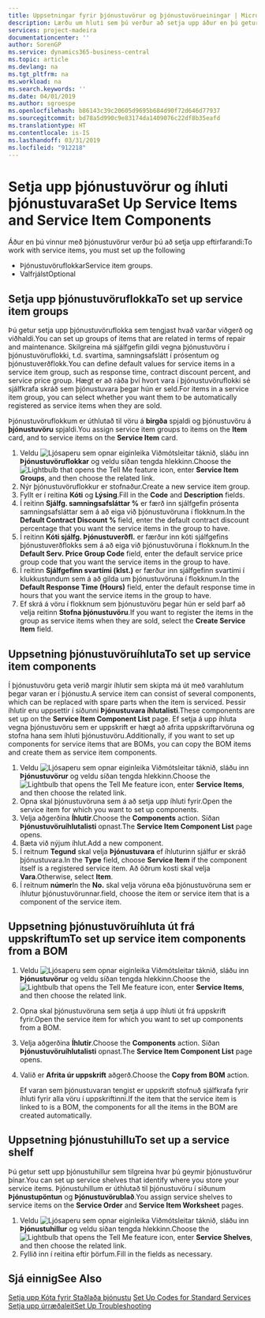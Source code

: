 ```yaml
---
title: Uppsetningar fyrir þjónustuvörur og þjónustuvörueiningar | Microsoft Docs
description: Lærðu um hluti sem þú verður að setja upp áður en þú getur notað þjónustuvörur, eins og sjálfgefin gildi á borð við svartíma, samningsafslátt í prósentum og þjónustuverðflokk.
services: project-madeira
documentationcenter: ''
author: SorenGP
ms.service: dynamics365-business-central
ms.topic: article
ms.devlang: na
ms.tgt_pltfrm: na
ms.workload: na
ms.search.keywords: ''
ms.date: 04/01/2019
ms.author: sgroespe
ms.openlocfilehash: b86143c39c20605d9695b684d90f72d646d77937
ms.sourcegitcommit: bd78a5d990c9e83174da1409076c22df8b35eafd
ms.translationtype: HT
ms.contentlocale: is-IS
ms.lasthandoff: 03/31/2019
ms.locfileid: "912218"
---
```

# <a name="set-up-service-items-and-service-item-components"></a><span data-ttu-id="d97eb-103">Setja upp þjónustuvörur og íhluti þjónustuvara</span><span class="sxs-lookup"><span data-stu-id="d97eb-103">Set Up Service Items and Service Item Components</span></span>
<span data-ttu-id="d97eb-104">Áður en þú vinnur með þjónustuvörur verður þú að setja upp eftirfarandi:</span><span class="sxs-lookup"><span data-stu-id="d97eb-104">To work with service items, you must set up the following</span></span>

* <span data-ttu-id="d97eb-105">Þjónustuvöruflokkar</span><span class="sxs-lookup"><span data-stu-id="d97eb-105">Service item groups.</span></span>
* <span data-ttu-id="d97eb-106">Valfrjálst</span><span class="sxs-lookup"><span data-stu-id="d97eb-106">Optional</span></span>

## <a name="to-set-up-service-item-groups"></a><span data-ttu-id="d97eb-107">Setja upp þjónustuvöruflokka</span><span class="sxs-lookup"><span data-stu-id="d97eb-107">To set up service item groups</span></span>
<span data-ttu-id="d97eb-108">Þú getur setja upp þjónustuvöruflokka sem tengjast hvað varðar viðgerð og viðhaldi.</span><span class="sxs-lookup"><span data-stu-id="d97eb-108">You can set up groups of items that are related in terms of repair and maintenance.</span></span> <span data-ttu-id="d97eb-109">Skilgreina má sjálfgefin gildi vegna þjónustuvöru í þjónustuvöruflokki, t.d. svartíma, samningsafslátt í prósentum og þjónustuverðflokk.</span><span class="sxs-lookup"><span data-stu-id="d97eb-109">You can define default values for service items in a service item group, such as response time, contract discount percent, and service price group.</span></span> <span data-ttu-id="d97eb-110">Hægt er að ráða því hvort vara í þjónustuvöruflokki sé sjálfkrafa skráð sem þjónustuvara þegar hún er seld.</span><span class="sxs-lookup"><span data-stu-id="d97eb-110">For items in a service item group, you can select whether you want them to be automatically registered as service items when they are sold.</span></span>  

<span data-ttu-id="d97eb-111">Þjónustuvöruflokkum er úthlutað til vöru á **birgða** spjaldi og þjónustuvöru á **þjónustuvöru** spjaldi.</span><span class="sxs-lookup"><span data-stu-id="d97eb-111">You assign service item groups to items on the **Item** card, and to service items on the **Service Item** card.</span></span>  

1. <span data-ttu-id="d97eb-112">Veldu ![Ljósaperu sem opnar eiginleika Viðmótsleitar](media/ui-search/search_small.png "Segðu mér hvað þú vilt gera") táknið, sláðu inn **Þjónustuvöruflokkar** og veldu síðan tengda hlekkinn.</span><span class="sxs-lookup"><span data-stu-id="d97eb-112">Choose the ![Lightbulb that opens the Tell Me feature](media/ui-search/search_small.png "Tell me what you want to do") icon, enter **Service Item Groups**, and then choose the related link.</span></span>  
2. <span data-ttu-id="d97eb-113">Nýr þjónustuvöruflokkur er stofnaður.</span><span class="sxs-lookup"><span data-stu-id="d97eb-113">Create a new service item group.</span></span>  
3. <span data-ttu-id="d97eb-114">Fyllt er í reitina **Kóti** og **Lýsing**.</span><span class="sxs-lookup"><span data-stu-id="d97eb-114">Fill in the **Code** and **Description** fields.</span></span>  
4. <span data-ttu-id="d97eb-115">Í reitinn **Sjálfg. samningsafsláttar %** er færð inn sjálfgefin prósenta samningsafsláttar sem á að eiga við þjónustuvöruna í flokknum.</span><span class="sxs-lookup"><span data-stu-id="d97eb-115">In the **Default Contract Discount %** field, enter the default contract discount percentage that you want the service items in the group to have.</span></span>  
5. <span data-ttu-id="d97eb-116">Í reitinn **Kóti sjálfg. Þjónustuverðfl.** er færður inn kóti sjálfgefins þjónustuverðflokks sem á að eiga við þjónustuvöruna í flokknum.</span><span class="sxs-lookup"><span data-stu-id="d97eb-116">In the **Default Serv. Price Group Code** field, enter the default service price group code that you want the service items in the group to have.</span></span>  
6. <span data-ttu-id="d97eb-117">Í reitinn **Sjálfgefinn svartími (klst.)** er færður inn sjálfgefinn svartími í klukkustundum sem á að gilda um þjónustuvöruna í flokknum.</span><span class="sxs-lookup"><span data-stu-id="d97eb-117">In the **Default Response Time (Hours)** field, enter the default response time in hours that you want the service items in the group to have.</span></span>  
7. <span data-ttu-id="d97eb-118">Ef skrá á vöru í flokknum sem þjónustuvöru þegar hún er seld þarf að velja reitinn **Stofna þjónustuvöru**.</span><span class="sxs-lookup"><span data-stu-id="d97eb-118">If you want to register the items in the group as service items when they are sold, select the **Create Service Item** field.</span></span>  

## <a name="to-set-up-service-item-components"></a><span data-ttu-id="d97eb-119">Uppsetning þjónustuvöruíhluta</span><span class="sxs-lookup"><span data-stu-id="d97eb-119">To set up service item components</span></span>
<span data-ttu-id="d97eb-120">Í þjónustuvöru geta verið margir íhlutir sem skipta má út með varahlutum þegar varan er í þjónustu.</span><span class="sxs-lookup"><span data-stu-id="d97eb-120">A service item can consist of several components, which can be replaced with spare parts when the item is serviced.</span></span> <span data-ttu-id="d97eb-121">Þessir íhlutir eru uppsettir í síðunni **Þjónustuvara íhlutalisti**.</span><span class="sxs-lookup"><span data-stu-id="d97eb-121">These components are set up on the **Service Item Component List** page.</span></span> <span data-ttu-id="d97eb-122">Ef setja á upp íhluta vegna þjónustuvöru sem er uppskrift er hægt að afrita uppskriftarvöruna og stofna hana sem íhluti þjónustuvöru.</span><span class="sxs-lookup"><span data-stu-id="d97eb-122">Additionally, if you want to set up components for service items that are BOMs, you can copy the BOM items and create them as service item components.</span></span>

1. <span data-ttu-id="d97eb-123">Veldu ![Ljósaperu sem opnar eiginleika Viðmótsleitar](media/ui-search/search_small.png "Segðu mér hvað þú vilt gera") táknið, sláðu inn **Þjónustuvörur** og veldu síðan tengda hlekkinn.</span><span class="sxs-lookup"><span data-stu-id="d97eb-123">Choose the ![Lightbulb that opens the Tell Me feature](media/ui-search/search_small.png "Tell me what you want to do") icon, enter **Service Items**, and then choose the related link.</span></span>
2. <span data-ttu-id="d97eb-124">Opna skal þjónustuvöruna sem á að setja upp íhluti fyrir.</span><span class="sxs-lookup"><span data-stu-id="d97eb-124">Open the service item for which you want to set up components.</span></span>  
3. <span data-ttu-id="d97eb-125">Velja aðgerðina **Íhlutir**.</span><span class="sxs-lookup"><span data-stu-id="d97eb-125">Choose the **Components** action.</span></span> <span data-ttu-id="d97eb-126">Síðan **Þjónustuvöruíhlutalisti** opnast.</span><span class="sxs-lookup"><span data-stu-id="d97eb-126">The **Service Item Component List** page opens.</span></span>  
4. <span data-ttu-id="d97eb-127">Bæta við nýjum íhlut.</span><span class="sxs-lookup"><span data-stu-id="d97eb-127">Add a new component.</span></span>  
5. <span data-ttu-id="d97eb-128">Í reitnum **Tegund** skal velja **Þjónustuvara** ef íhluturinn sjálfur er skráð þjónustuvara.</span><span class="sxs-lookup"><span data-stu-id="d97eb-128">In the **Type** field, choose **Service Item** if the component itself is a registered service item.</span></span> <span data-ttu-id="d97eb-129">Að öðrum kosti skal velja **Vara**.</span><span class="sxs-lookup"><span data-stu-id="d97eb-129">Otherwise, select **Item**.</span></span>  
6. <span data-ttu-id="d97eb-130">Í reitnum **númer**</span><span class="sxs-lookup"><span data-stu-id="d97eb-130">In the **No.**</span></span> <span data-ttu-id="d97eb-131">skal velja vöruna eða þjónustuvöruna sem er íhlutur þjónustuvörunnar.</span><span class="sxs-lookup"><span data-stu-id="d97eb-131">field, choose the item or service item that is a component of the service item.</span></span>  

## <a name="to-set-up-service-item-components-from-a-bom"></a><span data-ttu-id="d97eb-132">Uppsetning þjónustuvöruíhluta út frá uppskriftum</span><span class="sxs-lookup"><span data-stu-id="d97eb-132">To set up service item components from a BOM</span></span>
1.  <span data-ttu-id="d97eb-133">Veldu ![Ljósaperu sem opnar eiginleika Viðmótsleitar](media/ui-search/search_small.png "Segðu mér hvað þú vilt gera") táknið, sláðu inn **Þjónustuvörur** og veldu síðan tengda hlekkinn.</span><span class="sxs-lookup"><span data-stu-id="d97eb-133">Choose the ![Lightbulb that opens the Tell Me feature](media/ui-search/search_small.png "Tell me what you want to do") icon, enter **Service Items**, and then choose the related link.</span></span>  
2. <span data-ttu-id="d97eb-134">Opna skal þjónustuvöruna sem setja á upp íhluti út frá uppskrift fyrir.</span><span class="sxs-lookup"><span data-stu-id="d97eb-134">Open the service item for which you want to set up components from a BOM.</span></span>  
3. <span data-ttu-id="d97eb-135">Velja aðgerðina **Íhlutir**.</span><span class="sxs-lookup"><span data-stu-id="d97eb-135">Choose the **Components** action.</span></span> <span data-ttu-id="d97eb-136">Síðan **Þjónustuvöruíhlutalisti** opnast.</span><span class="sxs-lookup"><span data-stu-id="d97eb-136">The **Service Item Component List** page opens.</span></span>  
4. <span data-ttu-id="d97eb-137">Valið er **Afrita úr uppskrift** aðgerð.</span><span class="sxs-lookup"><span data-stu-id="d97eb-137">Choose the **Copy from BOM** action.</span></span>  

    <span data-ttu-id="d97eb-138">Ef varan sem þjónustuvaran tengist er uppskrift stofnuð sjálfkrafa fyrir íhluti fyrir alla vöru í uppskriftinni.</span><span class="sxs-lookup"><span data-stu-id="d97eb-138">If the item that the service item is linked to is a BOM, the components for all the items in the BOM are created automatically.</span></span>  

## <a name="to-set-up-a-service-shelf"></a><span data-ttu-id="d97eb-139">Uppsetning þjónustuhillu</span><span class="sxs-lookup"><span data-stu-id="d97eb-139">To set up a service shelf</span></span>
<span data-ttu-id="d97eb-140">Þú getur sett upp þjónustuhillur sem tilgreina hvar þú geymir þjónustuvörur þínar.</span><span class="sxs-lookup"><span data-stu-id="d97eb-140">You can set up service shelves that identify where you store your service items.</span></span> <span data-ttu-id="d97eb-141">Þjónustuhillum er úthlutað til þjónustuvöru í síðunum **Þjónustupöntun** og **Þjónustuvörublað**.</span><span class="sxs-lookup"><span data-stu-id="d97eb-141">You assign service shelves to service items on the **Service Order** and **Service Item Worksheet** pages.</span></span>  

1. <span data-ttu-id="d97eb-142">Veldu ![Ljósaperu sem opnar eiginleika Viðmótsleitar](media/ui-search/search_small.png "Segðu mér hvað þú vilt gera") táknið, sláðu inn **Þjónustuhillur** og veldu síðan tengda hlekkinn.</span><span class="sxs-lookup"><span data-stu-id="d97eb-142">Choose the ![Lightbulb that opens the Tell Me feature](media/ui-search/search_small.png "Tell me what you want to do") icon, enter **Service Shelves**, and then choose the related link.</span></span>
2. <span data-ttu-id="d97eb-143">Fyllið inn í reitina eftir þörfum.</span><span class="sxs-lookup"><span data-stu-id="d97eb-143">Fill in the fields as necessary.</span></span>

## <a name="see-also"></a><span data-ttu-id="d97eb-144">Sjá einnig</span><span class="sxs-lookup"><span data-stu-id="d97eb-144">See Also</span></span>
<span data-ttu-id="d97eb-145">[Setja upp Kóta fyrir Staðlaða þjónustu](service-how-setup-service-coding.md) </span><span class="sxs-lookup"><span data-stu-id="d97eb-145">[Set Up Codes for Standard Services](service-how-setup-service-coding.md) </span></span>  
[<span data-ttu-id="d97eb-146">Setja upp úrræðaleit</span><span class="sxs-lookup"><span data-stu-id="d97eb-146">Set Up Troubleshooting</span></span>](service-how-setup-troubleshooting.md)
